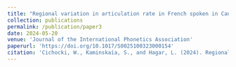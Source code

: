 ```yaml
---
title: "Regional variation in articulation rate in French spoken in Canada"
collection: publications
permalink: /publication/paper3
date: 2024-05-20
venue: 'Journal of the International Phonetics Association'
paperurl: 'https://doi.org/10.1017/S0025100323000154'
citation: 'Cichocki, W., Kaminskaïa, S., and Hagar, L. (2024). Regional variation in articulation rate in French spoken in Canada. <i>Journal of the International Phonetics Association</i>, 51(1): 126-145.'
---
```


